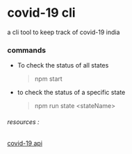 # covid-19 cli

a cli tool to keep track of covid-19 india

### commands

- To check the status of all states
  > npm start
- to check the status of a specific state
  > npm run state \<stateName\>

###### resources :

[covid-19 api](https://api.covid19india.org/)
